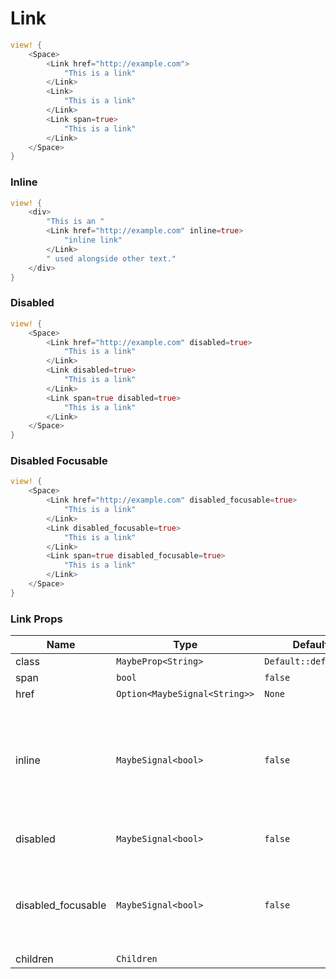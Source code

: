 # Link

```rust demo
view! {
    <Space>
        <Link href="http://example.com">
            "This is a link"
        </Link>
        <Link>
            "This is a link"
        </Link>
        <Link span=true>
            "This is a link"
        </Link>
    </Space>
}
```

### Inline

```rust demo
view! {
    <div>
        "This is an "
        <Link href="http://example.com" inline=true>
            "inline link"
        </Link>
        " used alongside other text."
    </div>
}
```

### Disabled

```rust demo
view! {
    <Space>
        <Link href="http://example.com" disabled=true>
            "This is a link"
        </Link>
        <Link disabled=true>
            "This is a link"
        </Link>
        <Link span=true disabled=true>
            "This is a link"
        </Link>
    </Space>
}
```

### Disabled Focusable

```rust demo
view! {
    <Space>
        <Link href="http://example.com" disabled_focusable=true>
            "This is a link"
        </Link>
        <Link disabled_focusable=true>
            "This is a link"
        </Link>
        <Link span=true disabled_focusable=true>
            "This is a link"
        </Link>
    </Space>
}
```

### Link Props

| Name | Type | Default | Description |
| --- | --- | --- | --- |
| class | `MaybeProp<String>` | `Default::default()` |  |
| span | `bool` | `false` |  |
| href | `Option<MaybeSignal<String>>` | `None` |  |
| inline | `MaybeSignal<bool>` | `false` | If true, changes styling when the link is being used alongside other text content. |
| disabled | `MaybeSignal<bool>` | `false` | Whether the link is disabled. |
| disabled_focusable | `MaybeSignal<bool>` | `false` | When set, allows the link to be focusable even when it has been disabled. |
| children | `Children` |  |  |
